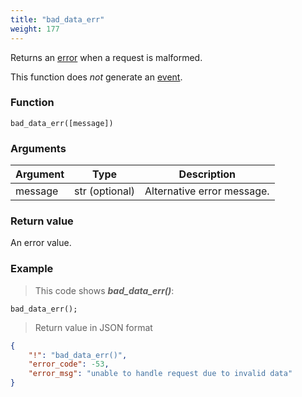 ```yaml
---
title: "bad_data_err"
weight: 177
---
```


Returns an [error](../../data-types/error) when a request is malformed.

This function does *not* generate an [event](../../overview/events).

### Function
`bad_data_err([message])`

### Arguments
Argument | Type | Description
-------- | ---- | -----------
message | str (optional) | Alternative error message.

### Return value
An error value.

### Example

> This code shows ***bad_data_err()***:

```thingsdb,json_response
bad_data_err();
```

> Return value in JSON format

```json
{
    "!": "bad_data_err()",
    "error_code": -53,
    "error_msg": "unable to handle request due to invalid data"
}
```
